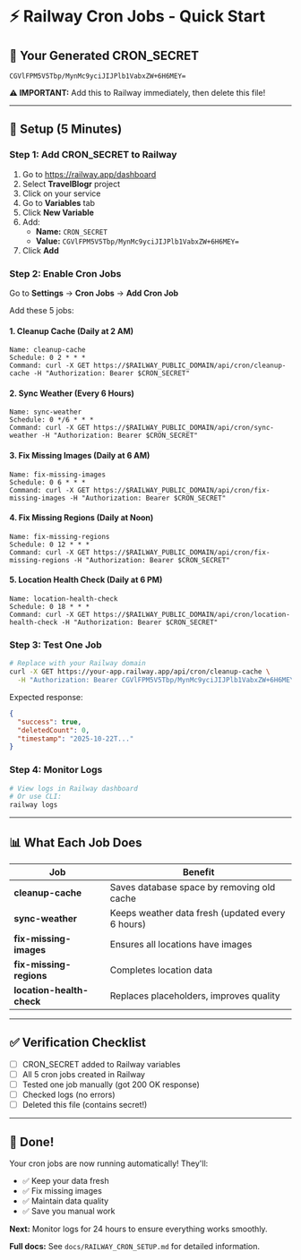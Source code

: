 # ⚡ Railway Cron Jobs - Quick Start

## 🎯 Your Generated CRON_SECRET

```
CGVlFPM5V5Tbp/MynMc9yciJIJPlb1VabxZW+6H6MEY=
```

**⚠️ IMPORTANT:** Add this to Railway immediately, then delete this file!

---

## 🚀 Setup (5 Minutes)

### Step 1: Add CRON_SECRET to Railway

1. Go to https://railway.app/dashboard
2. Select **TravelBlogr** project
3. Click on your service
4. Go to **Variables** tab
5. Click **New Variable**
6. Add:
   - **Name:** `CRON_SECRET`
   - **Value:** `CGVlFPM5V5Tbp/MynMc9yciJIJPlb1VabxZW+6H6MEY=`
7. Click **Add**

### Step 2: Enable Cron Jobs

Go to **Settings** → **Cron Jobs** → **Add Cron Job**

Add these 5 jobs:

#### 1. Cleanup Cache (Daily at 2 AM)
```
Name: cleanup-cache
Schedule: 0 2 * * *
Command: curl -X GET https://$RAILWAY_PUBLIC_DOMAIN/api/cron/cleanup-cache -H "Authorization: Bearer $CRON_SECRET"
```

#### 2. Sync Weather (Every 6 Hours)
```
Name: sync-weather
Schedule: 0 */6 * * *
Command: curl -X GET https://$RAILWAY_PUBLIC_DOMAIN/api/cron/sync-weather -H "Authorization: Bearer $CRON_SECRET"
```

#### 3. Fix Missing Images (Daily at 6 AM)
```
Name: fix-missing-images
Schedule: 0 6 * * *
Command: curl -X GET https://$RAILWAY_PUBLIC_DOMAIN/api/cron/fix-missing-images -H "Authorization: Bearer $CRON_SECRET"
```

#### 4. Fix Missing Regions (Daily at Noon)
```
Name: fix-missing-regions
Schedule: 0 12 * * *
Command: curl -X GET https://$RAILWAY_PUBLIC_DOMAIN/api/cron/fix-missing-regions -H "Authorization: Bearer $CRON_SECRET"
```

#### 5. Location Health Check (Daily at 6 PM)
```
Name: location-health-check
Schedule: 0 18 * * *
Command: curl -X GET https://$RAILWAY_PUBLIC_DOMAIN/api/cron/location-health-check -H "Authorization: Bearer $CRON_SECRET"
```

### Step 3: Test One Job

```bash
# Replace with your Railway domain
curl -X GET https://your-app.railway.app/api/cron/cleanup-cache \
  -H "Authorization: Bearer CGVlFPM5V5Tbp/MynMc9yciJIJPlb1VabxZW+6H6MEY="
```

Expected response:
```json
{
  "success": true,
  "deletedCount": 0,
  "timestamp": "2025-10-22T..."
}
```

### Step 4: Monitor Logs

```bash
# View logs in Railway dashboard
# Or use CLI:
railway logs
```

---

## 📊 What Each Job Does

| Job | Benefit |
|-----|---------|
| **cleanup-cache** | Saves database space by removing old cache |
| **sync-weather** | Keeps weather data fresh (updated every 6 hours) |
| **fix-missing-images** | Ensures all locations have images |
| **fix-missing-regions** | Completes location data |
| **location-health-check** | Replaces placeholders, improves quality |

---

## ✅ Verification Checklist

- [ ] CRON_SECRET added to Railway variables
- [ ] All 5 cron jobs created in Railway
- [ ] Tested one job manually (got 200 OK response)
- [ ] Checked logs (no errors)
- [ ] Deleted this file (contains secret!)

---

## 🎉 Done!

Your cron jobs are now running automatically! They'll:

- ✅ Keep your data fresh
- ✅ Fix missing images
- ✅ Maintain data quality
- ✅ Save you manual work

**Next:** Monitor logs for 24 hours to ensure everything works smoothly.

**Full docs:** See `docs/RAILWAY_CRON_SETUP.md` for detailed information.

